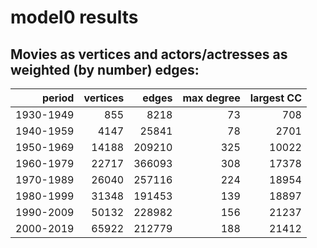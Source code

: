 # model0 results
Movies as vertices and actors/actresses as weighted (by number) edges:
-------------------------------------------------------------------------
| period | vertices | edges | max degree | largest CC |
|--:|--:|--:|--:|--:|
|1930-1949|855 | 8218|73|708|
|1940-1959|4147 | 25841|78|2701|
|1950-1969|14188 | 209210|325|10022|
|1960-1979|22717 | 366093|308|17378|
|1970-1989|26040 | 257116|224|18954|
|1980-1999|31348 | 191453|139|18897|
|1990-2009|50132 | 228982|156|21237|
|2000-2019|65922 | 212779|188|21412|

